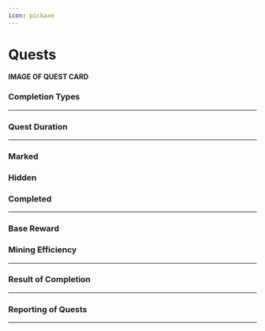 ```yaml
---
icon: pickaxe
---
```


# Quests

**IMAGE OF QUEST CARD**

### Completion Types

***

### Quest Duration

***

### Marked

### Hidden

### Completed

***

### Base Reward

### Mining Efficiency 

***

### Result of Completion 

***

### Reporting of Quests

***